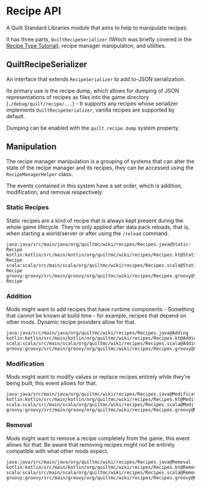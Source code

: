 # Recipe API

A Quilt Standard Libraries module that aims to help to manipulate recipes.

It has three parts, `QuiltRecipeSerializer` (Which was briefly covered in the [Recipe Type Tutorial](./recipe_type.md)),
recipe manager manipulation, and utilities.

## QuiltRecipeSerializer

An interface that extends `RecipeSerializer` to add to-JSON serialization.

Its primary use is the recipe dump, which allows for dumping of JSON representations of recipes as files into the game
directory (`./debug/quilt/recipe/...`) - It supports any recipes whose serializer implements `QuiltRecipeSerializer`,
vanilla recipes are supported by default.

Dumping can be enabled with the `quilt.recipe.dump` system property.

## Manipulation

The recipe manager manipulation is a grouping of systems that can alter the state of the recipe manager and its recipes,
they can be accessed using the `RecipeManagerHelper` class.

The events contained in this system have a set order, which is addition, modification, and removal respectively.

### Static Recipes

Static recipes are a kind of recipe that is always kept present during the whole game lifecycle.
They're only applied after data pack reloads, that is, when starting a world/server or after using the `/reload` command.

```tabbed-files
java:java/src/main/java/org/quiltmc/wiki/recipes/Recipes.java@Static-Recipe
kotlin:kotlin/src/main/kotlin/org/quiltmc/wiki/recipes/Recipes.kt@Static-Recipe
scala:scala/src/main/scala/org/quiltmc/wiki/recipes/Recipes.scala@Static-Recipe
groovy:groovy/src/main/groovy/org/quiltmc/wiki/recipes/Recipes.groovy@Static-Recipe
```

### Addition

Mods might want to add recipes that have runtime components - Something that cannot be known at build time - for example,
recipes that depend on other mods. Dynamic recipe providers allow for that.

```tabbed-files
java:java/src/main/java/org/quiltmc/wiki/recipes/Recipes.java@Adding
kotlin:kotlin/src/main/kotlin/org/quiltmc/wiki/recipes/Recipes.kt@Adding
scala:scala/src/main/scala/org/quiltmc/wiki/recipes/Recipes.scala@Adding
groovy:groovy/src/main/groovy/org/quiltmc/wiki/recipes/Recipes.groovy@Adding
```

### Modification

Mods might want to modify values or replace recipes entirely while they're being built, this event allows for that.

```tabbed-files
java:java/src/main/java/org/quiltmc/wiki/recipes/Recipes.java@Modification
kotlin:kotlin/src/main/kotlin/org/quiltmc/wiki/recipes/Recipes.kt@Modification
scala:scala/src/main/scala/org/quiltmc/wiki/recipes/Recipes.scala@Modification
groovy:groovy/src/main/groovy/org/quiltmc/wiki/recipes/Recipes.groovy@Modification
```

### Removal

Mods might want to remove a recipe completely from the game, this event allows for that. Be aware that removing recipes
might not be entirely compatible with what other mods expect.

```tabbed-files
java:java/src/main/java/org/quiltmc/wiki/recipes/Recipes.java@Removal
kotlin:kotlin/src/main/kotlin/org/quiltmc/wiki/recipes/Recipes.kt@Removal
scala:scala/src/main/scala/org/quiltmc/wiki/recipes/Recipes.scala@Removal
groovy:groovy/src/main/groovy/org/quiltmc/wiki/recipes/Recipes.groovy@Removal
```
